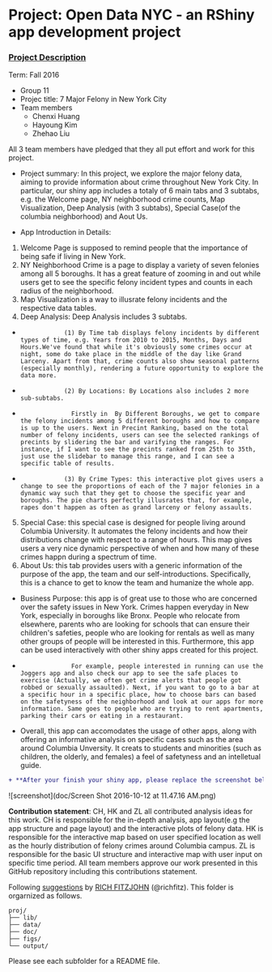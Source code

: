 # Project: Open Data NYC - an RShiny app development project
### [Project Description](doc/project2_desc.md)

Term: Fall 2016

+ Group 11
+ Projec title: 7 Major Felony in New York City
+ Team members
	+ Chenxi Huang
	+ Hayoung Kim
	+ Zhehao Liu

All 3 team members have pledged that they all put effort and work for this project.
	
+ Project summary: In this project, we explore the major felony data, aiming to provide information about crime throughout New York City. In particular, our shiny app includes a totaly of 6 main tabs and 3 subtabs, e.g. the Welcome page, NY neighborhood crime counts, Map Visualization, Deep Analysis (with 3 subtabs), Special Case(of the columbia neighborhood) and Aout Us.

+ App Introduction in Details:
1. Welcome Page is supposed to remind people that the importance of being safe if living in New York.
2. NY Neighborhood Crime is a page to display a variety of seven felonies among all 5 boroughs. It has a great feature of zooming in and out while users get to see the specific felony incident types and counts in each radius of the neighborhood.
3. Map Visualization is a way to illusrate felony incidents and the respective data tables.
4. Deep Analysis: Deep Analysis includes 3 subtabs. 
+                 (1) By Time tab displays felony incidents by different types of time, e.g. Years from 2010 to 2015, Months, Days and Hours.We've found that while it's obviously some crimes occur at night, some do take place in the middle of the day like Grand Larceny. Apart from that, crime counts also show seasonal patterns (especially monthly), rendering a future opportunity to explore the data more.
+                 (2) By Locations: By Locations also includes 2 more sub-subtabs. 
+                   Firstly in  By Different Boroughs, we get to compare the felony incidents among 5 different boroughs and how to compare is up to the users. Next in Precint Ranking, based on the total number of felony incidents, users can see the selected rankings of precints by slidering the bar and varifying the ranges. For instance, if I want to see the precints ranked from 25th to 35th, just use the slidebar to manage this range, and I can see a specific table of results.
+                 (3) By Crime Types: this interactive plot gives users a change to see the proportions of each of the 7 major felonies in a dynamic way such that they get to choose the specific year and boroughs. The pie charts perfectly illusrates that, for example, rapes don't happen as often as grand larceny or felony assaults. 
5. Special Case: this special case is designed for people living around Columbia University. It automates the felony incidents and how their distributions change with respect to a range of hours. This map gives users a very nice dynamic perspective of when and how many of these crimes happn during a spectrum of time. 
6. About Us: this tab provides users  with a generic information of the purpose of the app, the team and our self-introductions. Specifically, this is a chance to get to know the team and humanize the whole app.

+ Business Purpose: this app is of great use to those who are concerned over the safety issues in New York. Crimes happen everyday in New York, especially in boroughs like Bronx. People who relocate from elsewhere, parents who are looking for schools that can ensure their children's safeties, people who are looking for rentals as well as many other groups of people will be interested in this. Furthermore, this app can be used interactively with other shiny apps created for this project. 
+                   For example, people interested in running can use the Joggers app and also check our app to see the safe places to exercise (Actually, we often get crime alerts that people got robbed or sexually assaulted). Next, if you want to go to a bar at a specific hour in a specific place, how to choose bars can based on the safetyness of the neighborhood and look at our apps for more information. Same goes to people who are trying to rent apartments, parking their cars or eating in a restaurant. 
+ Overall, this app can accomodates the usage of other apps, along with offering an informative analysis on specific cases such as the area around Columbia Unversity. It creats to students and minorities (such as children, the olderly, and females) a feel of safetyness and an intelletual guide. 


```diff
+ **After your finish your shiny app, please replace the screenshot below with one from your own app.**
```

![screenshot](doc/Screen Shot 2016-10-12 at 11.47.16 AM.png)

	
**Contribution statement**: CH, HK and ZL all contributed analysis ideas for this work. CH is responsible for the in-depth analysis, app layout(e.g the app structure and page layout) and the interactive plots of felony data. HK is responsible for the interactive map based on user specified location as well as the hourly distribution of felony crimes around Columbia campus. ZL is responsible for the basic UI structure and interactive map with user input on specific time period. All team members approve our work presented in this GitHub repository including this contributions statement.

Following [suggestions](http://nicercode.github.io/blog/2013-04-05-projects/) by [RICH FITZJOHN](http://nicercode.github.io/about/#Team) (@richfitz). This folder is orgarnized as follows.

```
proj/
├── lib/
├── data/
├── doc/
├── figs/
└── output/
```

Please see each subfolder for a README file.

